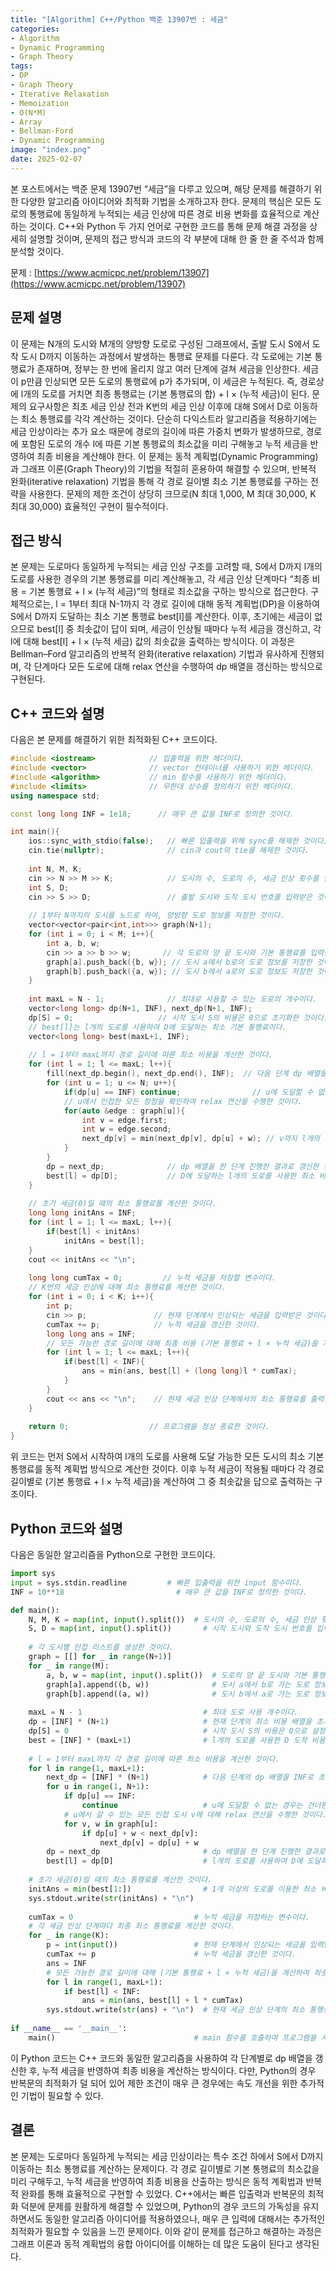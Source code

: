 ```yaml
---
title: "[Algorithm] C++/Python 백준 13907번 : 세금"
categories: 
- Algorithm
- Dynamic Programming
- Graph Theory
tags:
- DP
- Graph Theory
- Iterative Relaxation
- Memoization
- O(N*M)
- Array
- Bellman-Ford
- Dynamic Programming
image: "index.png"
date: 2025-02-07
---
```


본 포스트에서는 백준 문제 13907번 “세금”을 다루고 있으며, 해당 문제를 해결하기 위한 다양한 알고리즘 아이디어와 최적화 기법을 소개하고자 한다. 문제의 핵심은 모든 도로의 통행료에 동일하게 누적되는 세금 인상에 따른 경로 비용 변화를 효율적으로 계산하는 것이다. C++와 Python 두 가지 언어로 구현한 코드를 통해 문제 해결 과정을 상세히 설명할 것이며, 문제의 접근 방식과 코드의 각 부분에 대해 한 줄 한 줄 주석과 함께 분석할 것이다.

문제 : [https://www.acmicpc.net/problem/13907](https://www.acmicpc.net/problem/13907)

## 문제 설명

이 문제는 N개의 도시와 M개의 양방향 도로로 구성된 그래프에서, 출발 도시 S에서 도착 도시 D까지 이동하는 과정에서 발생하는 통행료 문제를 다룬다. 각 도로에는 기본 통행료가 존재하며, 정부는 한 번에 올리지 않고 여러 단계에 걸쳐 세금을 인상한다. 세금이 p만큼 인상되면 모든 도로의 통행료에 p가 추가되며, 이 세금은 누적된다. 즉, 경로상에 l개의 도로를 거치면 최종 통행료는 (기본 통행료의 합) + l × (누적 세금)이 된다. 문제의 요구사항은 최초 세금 인상 전과 K번의 세금 인상 이후에 대해 S에서 D로 이동하는 최소 통행료를 각각 계산하는 것이다. 단순히 다익스트라 알고리즘을 적용하기에는 세금 인상이라는 추가 요소 때문에 경로의 길이에 따른 가중치 변화가 발생하므로, 경로에 포함된 도로의 개수 l에 따른 기본 통행료의 최소값을 미리 구해놓고 누적 세금을 반영하여 최종 비용을 계산해야 한다. 이 문제는 동적 계획법(Dynamic Programming)과 그래프 이론(Graph Theory)의 기법을 적절히 혼용하여 해결할 수 있으며, 반복적 완화(iterative relaxation) 기법을 통해 각 경로 길이별 최소 기본 통행료를 구하는 전략을 사용한다. 문제의 제한 조건이 상당히 크므로(N 최대 1,000, M 최대 30,000, K 최대 30,000) 효율적인 구현이 필수적이다.

## 접근 방식

본 문제는 도로마다 동일하게 누적되는 세금 인상 구조를 고려할 때, S에서 D까지 l개의 도로를 사용한 경우의 기본 통행료를 미리 계산해놓고, 각 세금 인상 단계마다 “최종 비용 = 기본 통행료 + l × (누적 세금)”의 형태로 최소값을 구하는 방식으로 접근한다. 구체적으로는, l = 1부터 최대 N-1까지 각 경로 길이에 대해 동적 계획법(DP)을 이용하여 S에서 D까지 도달하는 최소 기본 통행료 best[l]를 계산한다. 이후, 초기에는 세금이 없으므로 best[l] 중 최솟값이 답이 되며, 세금이 인상될 때마다 누적 세금을 갱신하고, 각 l에 대해 best[l] + l × (누적 세금) 값의 최솟값을 출력하는 방식이다. 이 과정은 Bellman–Ford 알고리즘의 반복적 완화(iterative relaxation) 기법과 유사하게 진행되며, 각 단계마다 모든 도로에 대해 relax 연산을 수행하여 dp 배열을 갱신하는 방식으로 구현된다.

## C++ 코드와 설명

다음은 본 문제를 해결하기 위한 최적화된 C++ 코드이다.

```cpp
#include <iostream>            // 입출력을 위한 헤더이다.
#include <vector>              // vector 컨테이너를 사용하기 위한 헤더이다.
#include <algorithm>           // min 함수를 사용하기 위한 헤더이다.
#include <limits>              // 무한대 상수를 정의하기 위한 헤더이다.
using namespace std;

const long long INF = 1e18;      // 매우 큰 값을 INF로 정의한 것이다.

int main(){
    ios::sync_with_stdio(false);   // 빠른 입출력을 위해 sync를 해제한 것이다.
    cin.tie(nullptr);              // cin과 cout의 tie를 해제한 것이다.
    
    int N, M, K;
    cin >> N >> M >> K;            // 도시의 수, 도로의 수, 세금 인상 횟수를 입력받은 것이다.
    int S, D;
    cin >> S >> D;                 // 출발 도시와 도착 도시 번호를 입력받은 것이다.
    
    // 1부터 N까지의 도시를 노드로 하여, 양방향 도로 정보를 저장한 것이다.
    vector<vector<pair<int,int>>> graph(N+1);
    for (int i = 0; i < M; i++){
        int a, b, w;
        cin >> a >> b >> w;       // 각 도로의 양 끝 도시와 기본 통행료를 입력받은 것이다.
        graph[a].push_back({b, w}); // 도시 a에서 b로의 도로 정보를 저장한 것이다.
        graph[b].push_back({a, w}); // 도시 b에서 a로의 도로 정보도 저장한 것이다.
    }
    
    int maxL = N - 1;              // 최대로 사용할 수 있는 도로의 개수이다.
    vector<long long> dp(N+1, INF), next_dp(N+1, INF);
    dp[S] = 0;                   // 시작 도시 S의 비용은 0으로 초기화한 것이다.
    // best[l]는 l개의 도로를 사용하여 D에 도달하는 최소 기본 통행료이다.
    vector<long long> best(maxL+1, INF);
    
    // l = 1부터 maxL까지 경로 길이에 따른 최소 비용을 계산한 것이다.
    for (int l = 1; l <= maxL; l++){
        fill(next_dp.begin(), next_dp.end(), INF);  // 다음 단계 dp 배열을 INF로 초기화한 것이다.
        for (int u = 1; u <= N; u++){
            if(dp[u] == INF) continue;                // u에 도달할 수 없는 경우를 건너뛴 것이다.
            // u에서 인접한 모든 정점을 확인하여 relax 연산을 수행한 것이다.
            for(auto &edge : graph[u]){
                int v = edge.first;
                int w = edge.second;
                next_dp[v] = min(next_dp[v], dp[u] + w); // v까지 l개의 도로로 이동하는 최소 비용을 갱신한 것이다.
            }
        }
        dp = next_dp;              // dp 배열을 한 단계 진행한 결과로 갱신한 것이다.
        best[l] = dp[D];           // D에 도달하는 l개의 도로를 사용한 최소 비용을 저장한 것이다.
    }
    
    // 초기 세금(0)일 때의 최소 통행료를 계산한 것이다.
    long long initAns = INF;
    for (int l = 1; l <= maxL; l++){
        if(best[l] < initAns)
            initAns = best[l];
    }
    cout << initAns << "\n";
    
    long long cumTax = 0;         // 누적 세금을 저장할 변수이다.
    // K번의 세금 인상에 대해 최소 통행료를 계산한 것이다.
    for (int i = 0; i < K; i++){
        int p;
        cin >> p;               // 현재 단계에서 인상되는 세금을 입력받은 것이다.
        cumTax += p;            // 누적 세금을 갱신한 것이다.
        long long ans = INF;
        // 모든 가능한 경로 길이에 대해 최종 비용 (기본 통행료 + l × 누적 세금)을 계산하여 최소값을 찾은 것이다.
        for (int l = 1; l <= maxL; l++){
            if(best[l] < INF){
                ans = min(ans, best[l] + (long long)l * cumTax);
            }
        }
        cout << ans << "\n";    // 현재 세금 인상 단계에서의 최소 통행료를 출력한 것이다.
    }
    
    return 0;                  // 프로그램을 정상 종료한 것이다.
}
```

위 코드는 먼저 S에서 시작하여 l개의 도로를 사용해 도달 가능한 모든 도시의 최소 기본 통행료를 동적 계획법 방식으로 계산한 것이다. 이후 누적 세금이 적용될 때마다 각 경로 길이별로 (기본 통행료 + l × 누적 세금)을 계산하여 그 중 최솟값을 답으로 출력하는 구조이다.

## Python 코드와 설명

다음은 동일한 알고리즘을 Python으로 구현한 코드이다.

```python
import sys
input = sys.stdin.readline         # 빠른 입출력을 위한 input 함수이다.
INF = 10**18                         # 매우 큰 값을 INF로 정의한 것이다.

def main():
    N, M, K = map(int, input().split())  # 도시의 수, 도로의 수, 세금 인상 횟수를 입력받은 것이다.
    S, D = map(int, input().split())       # 시작 도시와 도착 도시 번호를 입력받은 것이다.
    
    # 각 도시별 인접 리스트를 생성한 것이다.
    graph = [[] for _ in range(N+1)]
    for _ in range(M):
        a, b, w = map(int, input().split())  # 도로의 양 끝 도시와 기본 통행료를 입력받은 것이다.
        graph[a].append((b, w))              # 도시 a에서 b로 가는 도로 정보를 추가한 것이다.
        graph[b].append((a, w))              # 도시 b에서 a로 가는 도로 정보도 추가한 것이다.
    
    maxL = N - 1                           # 최대 도로 사용 개수이다.
    dp = [INF] * (N+1)                     # 현재 단계의 최소 비용 배열을 초기화한 것이다.
    dp[S] = 0                              # 시작 도시 S의 비용은 0으로 설정한 것이다.
    best = [INF] * (maxL+1)                # l개의 도로를 사용한 D 도착 비용을 저장할 배열이다.
    
    # l = 1부터 maxL까지 각 경로 길이에 따른 최소 비용을 계산한 것이다.
    for l in range(1, maxL+1):
        next_dp = [INF] * (N+1)            # 다음 단계의 dp 배열을 INF로 초기화한 것이다.
        for u in range(1, N+1):
            if dp[u] == INF:
                continue                   # u에 도달할 수 없는 경우는 건너뛴 것이다.
            # u에서 갈 수 있는 모든 인접 도시 v에 대해 relax 연산을 수행한 것이다.
            for v, w in graph[u]:
                if dp[u] + w < next_dp[v]:
                    next_dp[v] = dp[u] + w
        dp = next_dp                       # dp 배열을 한 단계 진행한 결과로 갱신한 것이다.
        best[l] = dp[D]                    # l개의 도로를 사용하여 D에 도달하는 최소 비용을 저장한 것이다.
    
    # 초기 세금(0)일 때의 최소 통행료를 계산한 것이다.
    initAns = min(best[1:])                # 1개 이상의 도로를 이용한 최소 비용 중 최솟값을 찾은 것이다.
    sys.stdout.write(str(initAns) + "\n")
    
    cumTax = 0                           # 누적 세금을 저장하는 변수이다.
    # 각 세금 인상 단계마다 최종 최소 통행료를 계산한 것이다.
    for _ in range(K):
        p = int(input())                 # 현재 단계에서 인상되는 세금을 입력받은 것이다.
        cumTax += p                      # 누적 세금을 갱신한 것이다.
        ans = INF
        # 모든 가능한 경로 길이에 대해 (기본 통행료 + l × 누적 세금)을 계산하여 최솟값을 찾은 것이다.
        for l in range(1, maxL+1):
            if best[l] < INF:
                ans = min(ans, best[l] + l * cumTax)
        sys.stdout.write(str(ans) + "\n")  # 현재 세금 인상 단계의 최소 통행료를 출력한 것이다.
    
if __name__ == '__main__':
    main()                               # main 함수를 호출하여 프로그램을 시작한 것이다.
```

이 Python 코드는 C++ 코드와 동일한 알고리즘을 사용하여 각 단계별로 dp 배열을 갱신한 후, 누적 세금을 반영하여 최종 비용을 계산하는 방식이다. 다만, Python의 경우 반복문의 최적화가 덜 되어 있어 제한 조건이 매우 큰 경우에는 속도 개선을 위한 추가적인 기법이 필요할 수 있다.

## 결론

본 문제는 도로마다 동일하게 누적되는 세금 인상이라는 특수 조건 하에서 S에서 D까지 이동하는 최소 통행료를 계산하는 문제이다. 각 경로 길이별로 기본 통행료의 최소값을 미리 구해두고, 누적 세금을 반영하여 최종 비용을 산출하는 방식은 동적 계획법과 반복적 완화를 통해 효율적으로 구현할 수 있었다. C++에서는 빠른 입출력과 반복문의 최적화 덕분에 문제를 원활하게 해결할 수 있었으며, Python의 경우 코드의 가독성을 유지하면서도 동일한 알고리즘 아이디어를 적용하였으나, 매우 큰 입력에 대해서는 추가적인 최적화가 필요할 수 있음을 느낀 문제이다. 이와 같이 문제를 접근하고 해결하는 과정은 그래프 이론과 동적 계획법의 융합 아이디어를 이해하는 데 많은 도움이 된다고 생각된다.